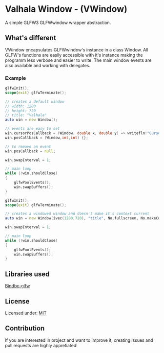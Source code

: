 # Valhala Window - (VWindow)
A simple GLFW3 GLFWwindow wrapper abstraction.

## What's different
VWindow encapsulates GLFWwindow's instance in a class Window. All GLFW's
functions are easily accessible with it's instance making the programm less
verbose and easier to write. The main window events are also available and
working with delegates.

### Example
```d
glfwInit();
scope(exit) glfwTerminate();

// creates a default window
// width: 1280
// height: 720
// title: "Valhala"
auto win = new Window();

// events are easy to set
win.cursorPosCallback = (Window, double x, double y) => writefln!"Cursor moved at %s,%s"(x,y);
win.posCallback = (Window,int,int) {};

// to remove an event
win.posCallback = null;

win.swapInterval = 1;

// main loop
while (!win.shouldClose)
{
	glfwPoolEvents();
	win.swapBuffers();
}
```

```d
glfwInit();
scope(exit) glfwTerminate();

// creates a windowed window and doesn't make it's context current
auto win = new Window(ivec(1280,720), "title", No.fullscreen, No.makeCurrent)

win.swapInterval = 1;

// main loop
while (!win.shouldClose)
{
	glfwPoolEvents();
	win.swapBuffers();
}
```
## Libraries used
[Bindbc-glfw](https://github.com/BindBC/bindbc-glfw)

## License
Licensed under:
[MIT](https://github.com/ValhalaLib/valhala_window/blob/master/LICENSE)

## Contribution
If you are interested in project and want to improve it, creating issues and
pull requests are highly appretiated!

